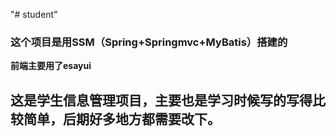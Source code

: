"# student" 
###  这个项目是用SSM（Spring+Springmvc+MyBatis）搭建的
**前端主要用了esayui**
## 这是学生信息管理项目，主要也是学习时候写的写得比较简单，后期好多地方都需要改下。
###